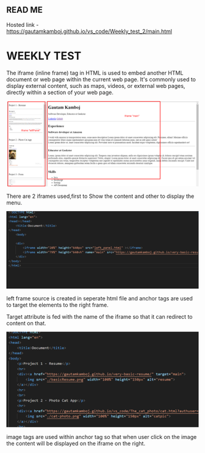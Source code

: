 ## READ ME
Hosted link -https://gautamkamboj.github.io/vs_code/Weekly_test_2/main.html
# WEEKLY TEST
The iframe (inline frame) tag in HTML is used to embed another HTML document or web page within the current web page. It's commonly used to display external content, such as maps, videos, or external web pages, directly within a section of your web page.

![Alt text](image-2.png)

There are 2 iframes used,first to Show the content and other to display the menu.

![Alt text](image.png)

left frame source is created in seperate html file and anchor tags are used to target the elements to the right frame.

Target attribute is fed with the name of the iframe so that it can redirect to content on that.

![Alt text](image-1.png)

image tags are used within anchor tag so that when user click on the image the content will be displayed on the iframe on the right.

